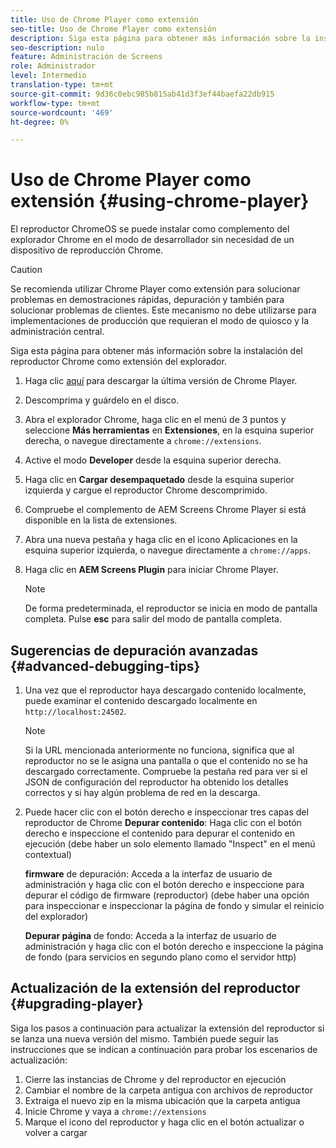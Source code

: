 ```yaml
---
title: Uso de Chrome Player como extensión
seo-title: Uso de Chrome Player como extensión
description: Siga esta página para obtener más información sobre la instalación del reproductor Chrome como extensión del explorador.
seo-description: nulo
feature: Administración de Screens
role: Administrador
level: Intermedio
translation-type: tm+mt
source-git-commit: 9d36c0ebc985b815ab41d3f3ef44baefa22db915
workflow-type: tm+mt
source-wordcount: '469'
ht-degree: 0%

---
```



# Uso de Chrome Player como extensión {#using-chrome-player}

El reproductor ChromeOS se puede instalar como complemento del explorador Chrome en el modo de desarrollador sin necesidad de un dispositivo de reproducción Chrome.

>[!CAUTION]
>
> Se recomienda utilizar Chrome Player como extensión para solucionar problemas en demostraciones rápidas, depuración y también para solucionar problemas de clientes. Este mecanismo no debe utilizarse para implementaciones de producción que requieran el modo de quiosco y la administración central.

Siga esta página para obtener más información sobre la instalación del reproductor Chrome como extensión del explorador.

1. Haga clic [aquí](https://download.macromedia.com/screens/) para descargar la última versión de Chrome Player.

1. Descomprima y guárdelo en el disco.

1. Abra el explorador Chrome, haga clic en el menú de 3 puntos y seleccione **Más herramientas** en **Extensiones**, en la esquina superior derecha, o navegue directamente a `chrome://extensions`.

1. Active el modo **Developer** desde la esquina superior derecha.

1. Haga clic en **Cargar desempaquetado** desde la esquina superior izquierda y cargue el reproductor Chrome descomprimido.

1. Compruebe el complemento de AEM Screens Chrome Player si está disponible en la lista de extensiones.

1. Abra una nueva pestaña y haga clic en el icono Aplicaciones en la esquina superior izquierda, o navegue directamente a `chrome://apps`.

1. Haga clic en **AEM Screens Plugin** para iniciar Chrome Player.
   >[!NOTE]
   >
   > De forma predeterminada, el reproductor se inicia en modo de pantalla completa. Pulse **esc** para salir del modo de pantalla completa.


## Sugerencias de depuración avanzadas {#advanced-debugging-tips}

1. Una vez que el reproductor haya descargado contenido localmente, puede examinar el contenido descargado localmente en `http://localhost:24502`.

   >[!NOTE]
   >
   > Si la URL mencionada anteriormente no funciona, significa que al reproductor no se le asigna una pantalla o que el contenido no se ha descargado correctamente. Compruebe la pestaña red para ver si el JSON de configuración del reproductor ha obtenido los detalles correctos y si hay algún problema de red en la descarga.

1. Puede hacer clic con el botón derecho e inspeccionar tres capas del reproductor de Chrome
   **Depurar contenido**: Haga clic con el botón derecho e inspeccione el contenido para depurar el contenido en ejecución (debe haber un solo elemento llamado &quot;Inspect&quot; en el menú contextual)

   **firmware** de depuración: Acceda a la interfaz de usuario de administración y haga clic con el botón derecho e inspeccione para depurar el código de firmware (reproductor) (debe haber una opción para inspeccionar e inspeccionar la página de fondo y simular el reinicio del explorador)

   **Depurar página** de fondo: Acceda a la interfaz de usuario de administración y haga clic con el botón derecho e inspeccione la página de fondo (para servicios en segundo plano como el servidor http)

## Actualización de la extensión del reproductor {#upgrading-player}

Siga los pasos a continuación para actualizar la extensión del reproductor si se lanza una nueva versión del mismo. También puede seguir las instrucciones que se indican a continuación para probar los escenarios de actualización:

1. Cierre las instancias de Chrome y del reproductor en ejecución
1. Cambiar el nombre de la carpeta antigua con archivos de reproductor
1. Extraiga el nuevo zip en la misma ubicación que la carpeta antigua
1. Inicie Chrome y vaya a `chrome://extensions`
1. Marque el icono del reproductor y haga clic en el botón actualizar o volver a cargar